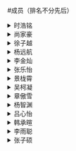 #成员（排名不分先后）
<details>
  <summary>时浩铭</summary>
大才子
</details>

<details>
  <summary>尚家豪</summary>
纯情男高
</details>

<details>
  <summary>徐子越</summary>
鼓手，男主
</details>

<details>
  <summary>杨远航</summary>
后期制作，网站建设
</details>

<details>
  <summary>李金灿</summary>
吉他手
</details>

<details>
  <summary>张乐怡</summary>
小提琴
</details>

<details>
  <summary>景栊霄</summary>
长笛
</details>

<details>
  <summary>吴柯凝</summary>
unknown
</details>

<details>
  <summary>章傲雪</summary>
钢琴音乐制作，后勤
</details>

<details>
  <summary>杨智渊</summary>
吉祥物+吉他
</details>

<details>
  <summary>吕心怡</summary>
unknown
</details>

<details>
  <summary>韩承暄</summary>
音乐制作+设计
</details>

<details>
  <summary>李雨聪</summary>
女主+旋律设计
</details>


<details>
  <summary>张子硕</summary>
unknown
</details>


